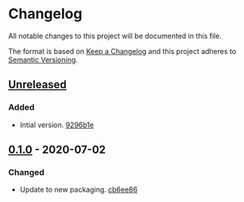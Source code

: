 # Changelog

All notable changes to this project will be documented in this file.

The format is based on [Keep a Changelog](http://keepachangelog.com/)
and this project adheres to [Semantic Versioning](http://semver.org/).

## [Unreleased](https://github.com/atomist-skills/auto-link-channel-skill/compare/0.1.0...HEAD)

### Added

-   Intial version. [9296b1e](https://github.com/atomist-skills/auto-link-channel-skill/commit/9296b1ef9c262b9cfb8cceb21349dca823cbace8)

## [0.1.0](https://github.com/atomist-skills/auto-link-channel-skill/tree/0.1.0) - 2020-07-02

### Changed

-   Update to new packaging. [cb6ee86](https://github.com/atomist-skills/auto-link-channel-skill/commit/cb6ee868fabde6d8e5ebddc12a798bdbf5d389f8)
